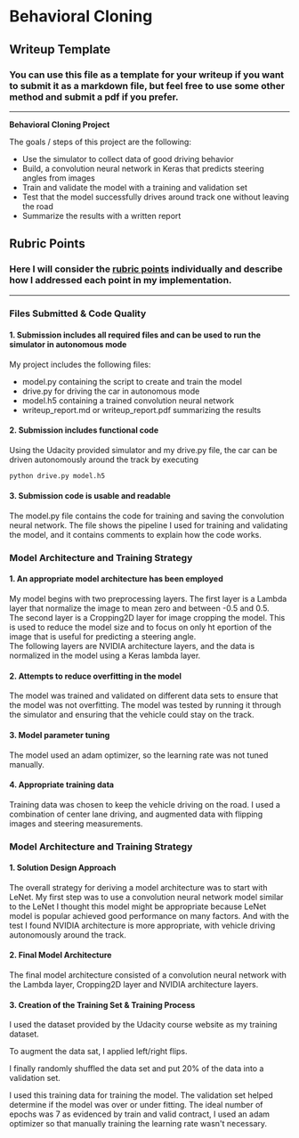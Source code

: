 # **Behavioral Cloning** 

## Writeup Template

### You can use this file as a template for your writeup if you want to submit it as a markdown file, but feel free to use some other method and submit a pdf if you prefer.

---

**Behavioral Cloning Project**

The goals / steps of this project are the following:
* Use the simulator to collect data of good driving behavior
* Build, a convolution neural network in Keras that predicts steering angles from images
* Train and validate the model with a training and validation set
* Test that the model successfully drives around track one without leaving the road
* Summarize the results with a written report

## Rubric Points
### Here I will consider the [rubric points](https://review.udacity.com/#!/rubrics/432/view) individually and describe how I addressed each point in my implementation.  

---
### Files Submitted & Code Quality

#### 1. Submission includes all required files and can be used to run the simulator in autonomous mode

My project includes the following files:
* model.py containing the script to create and train the model
* drive.py for driving the car in autonomous mode
* model.h5 containing a trained convolution neural network 
* writeup_report.md or writeup_report.pdf summarizing the results

#### 2. Submission includes functional code
Using the Udacity provided simulator and my drive.py file, the car can be driven autonomously around the track by executing 
```sh
python drive.py model.h5
```

#### 3. Submission code is usable and readable

The model.py file contains the code for training and saving the convolution neural network. The file shows the pipeline I used for training and validating the model, and it contains comments to explain how the code works.

### Model Architecture and Training Strategy

#### 1. An appropriate model architecture has been employed

My model begins with two preprocessing layers. The first layer is a Lambda layer that normalize the image to mean zero and between -0.5 and 0.5.   
The second layer is a Cropping2D layer for image cropping the model. This is used to reduce the model size and to focus on only ht eportion of the image that is useful for predicting a steering angle.  
The following layers are NVIDIA architecture layers, and the data is normalized in the model using a Keras lambda layer.

#### 2. Attempts to reduce overfitting in the model

The model was trained and validated on different data sets to ensure that the model was not overfitting. The model was tested by running it through the simulator and ensuring that the vehicle could stay on the track.

#### 3. Model parameter tuning

The model used an adam optimizer, so the learning rate was not tuned manually.

#### 4. Appropriate training data

Training data was chosen to keep the vehicle driving on the road. I used a combination of center lane driving, and augmented data with flipping images and steering measurements.

### Model Architecture and Training Strategy

#### 1. Solution Design Approach

The overall strategy for deriving a model architecture was to start with LeNet.
My first step was to use a convolution neural network model similar to the LeNet I thought this model might be appropriate because LeNet model is popular achieved good performance on many factors.
And with the test I found NVIDIA architecture is more appropriate, with vehicle driving autonomously around the track.


#### 2. Final Model Architecture

The final model architecture consisted of a convolution neural network with the Lambda layer, Cropping2D layer and NVIDIA architecture layers.


#### 3. Creation of the Training Set & Training Process

I used the dataset provided by the Udacity course website as my training dataset.

To augment the data sat, I applied left/right flips.

I finally randomly shuffled the data set and put 20% of the data into a validation set. 

I used this training data for training the model. The validation set helped determine if the model was over or under fitting. The ideal number of epochs was 7 as evidenced by train and valid contract, I used an adam optimizer so that manually training the learning rate wasn't necessary.
